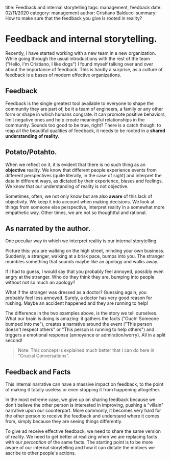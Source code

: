 title: Feedback and internal storytelling 
tags: management, feedback
date: 02/11/2020
category: management
author: Cristiano Balducci
summary: How to make sure that the feedback you give is rooted in reality?

# Feedback and internal storytelling.
Recently, I have started working with a new team in a new organization. While going through the usual introductions with the rest of the team ("Hello, I'm Cristiano, I like dogs") I found myself talking over and over about the importance of feedback. This is hardly a surprise, as a culture of feedback is a bases of modern effective organizations.

## Feedback
Feedback is the single greatest tool available to everyone to shape the community they are part of, be it a team of engineers, a family or any other form or shape in which humans congrate. It can promote positive behaviors, limit negative ones and help create meaningful relationships in the community.
Sounds too good to be true, right? There is a catch though: to reap all the beautiful qualities of feedback, it needs to be rooted in a **shared understanding of reality**.

## Potato/Potahto.
When we reflect on it, it is evident that there is no such thing as an __objective__ reality. We know that different people experience events from different perspectives (quite literally, in the case of sight) and interpret the data in different ways, as dictated by their experience, biases and feelings. We know that our understanding of reality is not objective.
 
Sometimes, often, we not only know but are also **aware** of this lack of objectivity. We keep it into account when making decisions. We look at things from someone else perspective, interpret reality in a somewhat more empathetic way. Other times, we are not so thoughtful and rational.

## As narrated by the author.
One peculiar way in which we interpret reality is our internal storytelling.

Picture this: you are walking on the high street, minding your own business. Suddenly, a stranger, walking at a brisk pace, bumps into you. The stranger mumbles something that sounds maybe like an apology and walks away.

If I had to guess, I would say that you probably feel annoyed, possibly even angry at the stranger. Who do they think they are, bumping into people without not so much an apology?

What if the stranger was dressed as a doctor? Guessing again, you probably feel less annoyed. Surely, a doctor has very good reason for rushing. Maybe an accident happened and they are running to help!

The difference in the two examples above, is the story we tell ourselves. What our brain is doing is amazing: it gathers the facts ("Ouch! Someone bumped into me"), creates a narrative around the event ("This person doesn't respect others" or "This person is running to help others") and triggers a emotional response (annoyance or admiration/worry). All in a split second!

> Note: This concept is explained much better that I can do here in "Crucial Conversations".

## Feedback and Facts
This internal narrative can have a massive impact on feedback, to the point of making it totally useless or even stopping it from happening altogether.

In the most extreme case, we give up on sharing feedback because we don't believe the other person is interested in improving, pushing a "villain" narrative upon our counterpart. More commonly, it becomes very hard for the other person to receive the feedback and understand where it comes from, simply because they are seeing things differently.

To give ad receive effective feedback, we need to share the same version of reality. We need to get better at realizing when we are replacing facts with our _perception_ of the same facts. The starting point is to be more aware of our internal storytelling and how it can dictate the motives we ascribe to other people's actions. 
